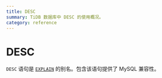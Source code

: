 ```yaml
---
title: DESC
summary: TiDB 数据库中 DESC 的使用概况。
category: reference
---
```


# DESC

`DESC` 语句是 [`EXPLAIN`](/sql-statements/sql-statement-explain.md) 的别名。包含该语句提供了 MySQL 兼容性。